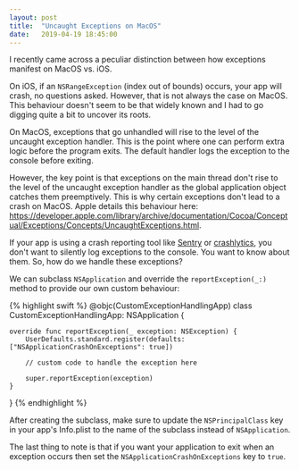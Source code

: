 ```yaml
---
layout: post
title:  "Uncaught Exceptions on MacOS"
date:   2019-04-19 18:45:00
---
```


I recently came across a peculiar distinction between how exceptions manifest on MacOS vs. iOS.

On iOS, if an `NSRangeException` (index out of bounds) occurs, your app will crash, no questions asked. However, that is not always the case on MacOS. This behaviour doesn't seem to be that widely known and I had to go digging quite a bit to uncover its roots.

On MacOS, exceptions that go unhandled will rise to the level of the uncaught exception handler. This is the point where one can perform extra logic before the program exits. The default handler logs the exception to the console before exiting.

However, the key point is that exceptions on the main thread don't rise to the level of the uncaught exception handler as the global application object catches them preemptively. This is why certain exceptions don't lead to a crash on MacOS. Apple details this behaviour here: https://developer.apple.com/library/archive/documentation/Cocoa/Conceptual/Exceptions/Concepts/UncaughtExceptions.html.

If your app is using a crash reporting tool like [Sentry](https://Sentry.io) or [crashlytics](https://firebase.google.com/docs/crashlytics/), you don't want to silently log exceptions to the console. You want to know about them. So, how do we handle these exceptions?

We can subclass `NSApplication` and override the `reportException(_:)` method to provide our own custom behaviour:

{% highlight swift %}
@objc(CustomExceptionHandlingApp)
class CustomExceptionHandlingApp: NSApplication {

    override func reportException(_ exception: NSException) {
        UserDefaults.standard.register(defaults: ["NSApplicationCrashOnExceptions": true])

        // custom code to handle the exception here

        super.reportException(exception)
    }

}
{% endhighlight %}

After creating the subclass, make sure to update the `NSPrincipalClass` key in your app's Info.plist to the name of the subclass instead of `NSApplication`.

The last thing to note is that if you want your application to exit when an exception occurs then set the `NSApplicationCrashOnExceptions` key to `true`.
